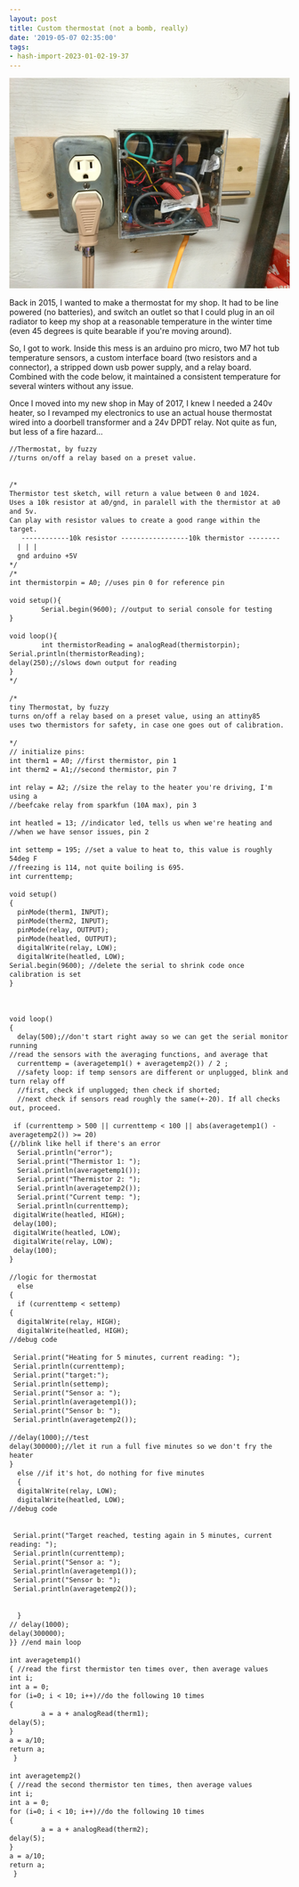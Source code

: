 ```yaml
---
layout: post
title: Custom thermostat (not a bomb, really)
date: '2019-05-07 02:35:00'
tags:
- hash-import-2023-01-02-19-37
---
```


![](/assets/images/2019/05/IMG_1829_01.png)


Back in 2015, I wanted to make a thermostat for my shop. It had to be line powered (no batteries), and switch an outlet so that I could plug in an oil radiator to keep my shop at a reasonable temperature in the winter time (even 45 degrees is quite bearable if you're moving around).

So, I got to work. Inside this mess is an arduino pro micro, two M7 hot tub temperature sensors, a custom interface board (two resistors and a connector), a stripped down usb power supply, and a relay board. Combined with the code below, it maintained a consistent temperature for several winters without any issue.

Once I moved into my new shop in May of 2017, I knew I needed a 240v heater, so I revamped my electronics to use an actual house thermostat wired into a doorbell transformer and a 24v DPDT relay. Not quite as fun, but less of a fire hazard...



    //Thermostat, by fuzzy
    //turns on/off a relay based on a preset value.
    
    
    /*
    Thermistor test sketch, will return a value between 0 and 1024.
    Uses a 10k resistor at a0/gnd, in paralell with the thermistor at a0 and 5v.
    Can play with resistor values to create a good range within the target.
       ------------10k resistor -----------------10k thermistor --------
      | | |
      gnd arduino +5V
    */
    /*
    int thermistorpin = A0; //uses pin 0 for reference pin
    
    void setup(){
            Serial.begin(9600); //output to serial console for testing
    }
    
    void loop(){
            int thermistorReading = analogRead(thermistorpin);
    Serial.println(thermistorReading);
    delay(250);//slows down output for reading
    }
    */
    
    /*
    tiny Thermostat, by fuzzy
    turns on/off a relay based on a preset value, using an attiny85
    uses two thermistors for safety, in case one goes out of calibration.
    
    */    
    // initialize pins:
    int therm1 = A0; //first thermistor, pin 1  
    int therm2 = A1;//second thermistor, pin 7
    
    int relay = A2; //size the relay to the heater you're driving, I'm using a 
    //beefcake relay from sparkfun (10A max), pin 3
    
    int heatled = 13; //indicator led, tells us when we're heating and 
    //when we have sensor issues, pin 2
    
    int settemp = 195; //set a value to heat to, this value is roughly 54deg F
    //freezing is 114, not quite boiling is 695.
    int currenttemp;
    
    void setup() 
    {                
      pinMode(therm1, INPUT); 
      pinMode(therm2, INPUT); 
      pinMode(relay, OUTPUT); 
      pinMode(heatled, OUTPUT); 
      digitalWrite(relay, LOW);
      digitalWrite(heatled, LOW);
    Serial.begin(9600); //delete the serial to shrink code once calibration is set
    }
    
    
    
    void loop() 
    {
      delay(500);//don't start right away so we can get the serial monitor running
    //read the sensors with the averaging functions, and average that
      currenttemp = (averagetemp1() + averagetemp2()) / 2 ;
      //safety loop: if temp sensors are different or unplugged, blink and turn relay off
      //first, check if unplugged; then check if shorted; 
      //next check if sensors read roughly the same(+-20). If all checks out, proceed.
     
     if (currenttemp > 500 || currenttemp < 100 || abs(averagetemp1() - averagetemp2()) >= 20)
    {//blink like hell if there's an error
      Serial.println("error");
      Serial.print("Thermistor 1: ");
      Serial.println(averagetemp1());
      Serial.print("Thermistor 2: ");
      Serial.println(averagetemp2());
      Serial.print("Current temp: ");
      Serial.println(currenttemp);
     digitalWrite(heatled, HIGH);
     delay(100);
     digitalWrite(heatled, LOW);
     digitalWrite(relay, LOW);
     delay(100);
    }
    
    //logic for thermostat
      else 
    {
      if (currenttemp < settemp)
    {
      digitalWrite(relay, HIGH);
      digitalWrite(heatled, HIGH);
    //debug code
    
     Serial.print("Heating for 5 minutes, current reading: ");
     Serial.println(currenttemp);
     Serial.print("target:");
     Serial.println(settemp);
     Serial.print("Sensor a: ");
     Serial.println(averagetemp1());
     Serial.print("Sensor b: ");
     Serial.println(averagetemp2());
     
    //delay(1000);//test
    delay(300000);//let it run a full five minutes so we don't fry the heater
    }
      else //if it's hot, do nothing for five minutes
      {
      digitalWrite(relay, LOW);
      digitalWrite(heatled, LOW);
    //debug code
    
    
     Serial.print("Target reached, testing again in 5 minutes, current reading: ");
     Serial.println(currenttemp);
     Serial.print("Sensor a: ");
     Serial.println(averagetemp1());
     Serial.print("Sensor b: ");
     Serial.println(averagetemp2());
     
    
      }
    // delay(1000);
    delay(300000);    
    }} //end main loop
    
    int averagetemp1()
    { //read the first thermistor ten times over, then average values
    int i;
    int a = 0;
    for (i=0; i < 10; i++)//do the following 10 times
    { 
            a = a + analogRead(therm1);
    delay(5);
    }
    a = a/10;
    return a;
     }
    
    int averagetemp2()
    { //read the second thermistor ten times, then average values
    int i;
    int a = 0;
    for (i=0; i < 10; i++)//do the following 10 times
    { 
            a = a + analogRead(therm2);
    delay(5);
    }
    a = a/10;
    return a;
     }


